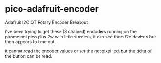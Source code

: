 # pico-adafruit-encoder
Adafruit I2C QT Rotary Encoder Breakout


i've been trying to get these (3 chained) endoders running on the piromoroni pico plus 2w with little success, it can see them i2c devices but then appears to time out.

it cannot read the encoder values or set the neopixel led. but the delta of the button can be read.


